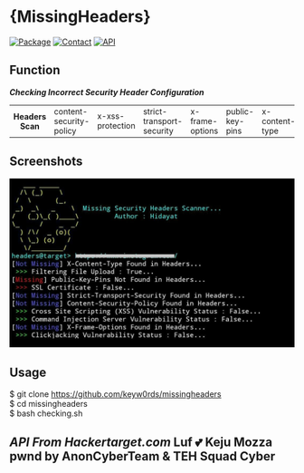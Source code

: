 # {MissingHeaders}
[![Package](https://img.shields.io/badge/Package-cURL-yellow.svg)]()
[![Contact](https://img.shields.io/badge/Instagram-%40mhiidayatt-purple.svg)](https://www.instagram.com/mhiidayatt/) 
[![API](https://img.shields.io/badge/API-Hackertarget.com-brightgreen.svg)](https://hackertarget.com/)

Function
----
***Checking Incorrect Security Header Configuration***
<table>
    <tr>
        <th>Headers Scan</th>
        <td>content-security-policy</td>
        <td>x-xss-protection</td>
        <td>strict-transport-security</td>
        <td>x-frame-options</td>
        <td>public-key-pins</td>
        <td>x-content-type</td>
    </tr>
</table>

Screenshots
----
![Screenshot](https://raw.githubusercontent.com/keyw0rds/missingheaders/master/img/img.jpeg)

Usage
----
$ git clone https://github.com/keyw0rds/missingheaders<br />
$ cd missingheaders<br />
$ bash checking.sh<br />

***API From Hackertarget.com***
Luf 💕 Keju Mozza
pwnd by AnonCyberTeam & TEH Squad Cyber
---



